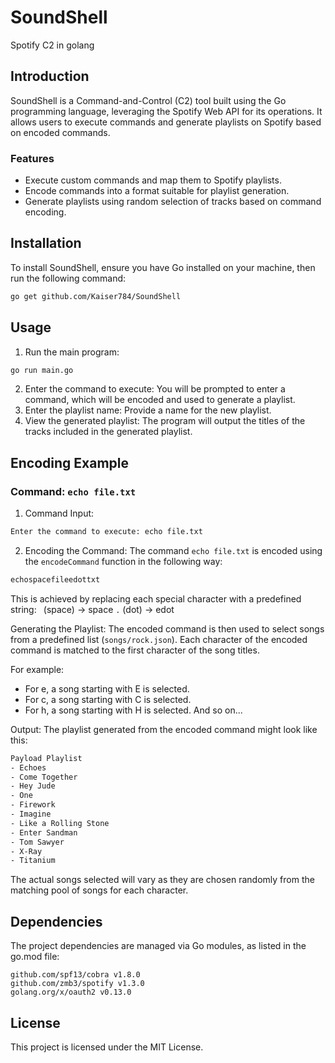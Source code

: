 # SoundShell

Spotify C2 in golang

## Introduction

SoundShell is a Command-and-Control (C2) tool built using the Go programming language, leveraging the Spotify Web API for its operations. It allows users to execute commands and generate playlists on Spotify based on encoded commands.

### Features

- Execute custom commands and map them to Spotify playlists.
- Encode commands into a format suitable for playlist generation.
- Generate playlists using random selection of tracks based on command encoding.

## Installation

To install SoundShell, ensure you have Go installed on your machine, then run the following command:

```bash
go get github.com/Kaiser784/SoundShell
```

## Usage

1. Run the main program:
```bash
go run main.go
```
2. Enter the command to execute: You will be prompted to enter a command, which will be encoded and used to generate a playlist.
3. Enter the playlist name: Provide a name for the new playlist.
4. View the generated playlist: The program will output the titles of the tracks included in the generated playlist.

## Encoding Example
### Command: `echo file.txt`

1. Command Input:
```bash
Enter the command to execute: echo file.txt
```
2. Encoding the Command:
The command `echo file.txt` is encoded using the `encodeCommand` function in the following way:

```bash
echospacefileedottxt
```

This is achieved by replacing each special character with a predefined string:
` `(space) -> space
`.` (dot) -> edot

Generating the Playlist:
The encoded command is then used to select songs from a predefined list (`songs/rock.json`). Each character of the encoded command is matched to the first character of the song titles.

For example:
- For e, a song starting with E is selected.
- For c, a song starting with C is selected.
- For h, a song starting with H is selected.
And so on...

Output:
The playlist generated from the encoded command might look like this:
```bash
Payload Playlist
- Echoes
- Come Together
- Hey Jude
- One
- Firework
- Imagine
- Like a Rolling Stone
- Enter Sandman
- Tom Sawyer
- X-Ray
- Titanium
```
The actual songs selected will vary as they are chosen randomly from the matching pool of songs for each character.

## Dependencies

The project dependencies are managed via Go modules, as listed in the go.mod file:

    github.com/spf13/cobra v1.8.0
    github.com/zmb3/spotify v1.3.0
    golang.org/x/oauth2 v0.13.0

## License

This project is licensed under the MIT License.
